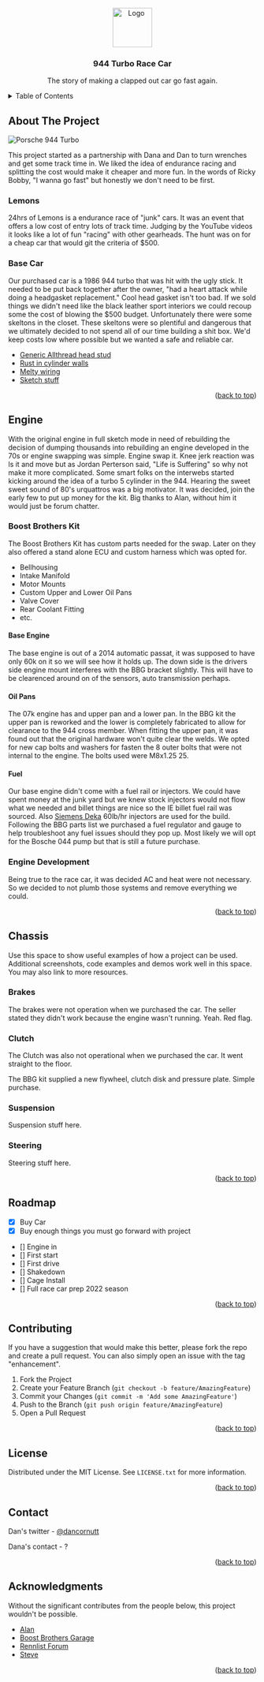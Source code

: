 <div id="top"></div>
<!-- PROJECT LOGO -->
<br />
<div align="center">
  <a href="https://github.com/othneildrew/Best-README-Template">
    <img src="images/logo.png" alt="Logo" width="80" height="80">
  </a>

  <h3 align="center">944 Turbo Race Car</h3>

  <p align="center">
    The story of making a clapped out car go fast again.
    <br />
  </p>
</div>



<!-- TABLE OF CONTENTS -->
<details>
  <summary>Table of Contents</summary>
  <ol>
    <li>
      <a href="#about-the-project">About The Project</a>
      <ul>
        <li><a href="#lemons">Lemons</a></li>
        <li><a href="#base-car">Base Car</a></li>
      </ul>
    </li>
    <li>
      <a href="#engine">Engine</a>
      <ul>
        <li><a href="#boost-brothers-kit">Boost Brothers Kit</a></li>
        <li><a href="#engine-developement">Engine Development</a></li>
      </ul>
    </li>
    <li>
      <a href="#chassis">Chassis</a>
      <ul>
        <li><a href="#brakes">Brakes</a></li>
        <li><a href="#clutch">Clutch</a></li>
        <li><a href="#suspension">Suspension</a></li>
         <li><a href="#steering">Steering</a></li>
      </ul>
    </li>
    <li><a href="#contact">Contact</a></li>
    <li><a href="#acknowledgments">Acknowledgments</a></li>
  </ol>
</details>



<!-- ABOUT THE PROJECT -->
## About The Project
<img src="https://github.com/dancornutt/Porsche944/blob/master/images/945-race-car.jpg" alt="Porsche 944 Turbo" title="Car Delivery" />

This project started as a partnership with Dana and Dan to turn wrenches and get some track time in. We liked the idea of endurance racing and splitting the cost would make it cheaper and more fun. In the words of Ricky Bobby, "I wanna go fast" but honestly we don't need to be first.


### Lemons

24hrs of Lemons is a endurance race of "junk" cars. It was an event that offers a low cost of entry lots of track time. Judging by the YouTube videos it looks like a lot of fun "racing" with other gearheads. The hunt was on for a cheap car that would git the criteria of $500.


### Base Car

Our purchased car is a 1986 944 turbo that was hit with the ugly stick. It needed to be put back together after the owner, "had a heart attack while doing a headgasket replacement." Cool head gasket isn't too bad. If we sold things we didn't need like the black leather sport interiors we could recoup some the cost of blowing the $500 budget. Unfortunately there were some skeltons in the closet. These skeltons were so plentiful and dangerous that we ultimately decided to not spend all of our time building a shit box. We'd keep costs low where possible but we wanted a safe and reliable car.

* [Generic Allthread head stud](https://nextjs.org/)
* [Rust in cylinder walls](https://reactjs.org/)
* [Melty wiring](https://vuejs.org/)
* [Sketch stuff](https://angular.io/)

<p align="right">(<a href="#top">back to top</a>)</p>


<!-- Engine -->
## Engine

With the original engine in full sketch mode in need of rebuilding the decision of dumping thousands into rebuilding an engine developed in the 70s or engine swapping was simple. Engine swap it. Knee jerk reaction was ls it and move but as Jordan Perterson said, "Life is Suffering" so why not make it more complicated. Some smart folks on the interwebs started kicking around the idea of a turbo 5 cylinder in the 944. Hearing the sweet sweet sound of 80's urquattros was a big motivator. It was decided, join the early few to put up money for the kit. Big thanks to Alan, without him it would just be forum chatter.

### Boost Brothers Kit

The Boost Brothers Kit has custom parts needed for the swap. Later on they also offered a stand alone ECU and custom harness which was opted for.
* Bellhousing
* Intake Manifold
* Motor Mounts
* Custom Upper and Lower Oil Pans
* Valve Cover
* Rear Coolant Fitting
* etc.

#### Base Engine

The base engine is out of a 2014 automatic passat, it was supposed to have only 60k on it so we will see how it holds up. The down side is the drivers side engine mount interferes with the BBG bracket slightly. This will have to be clearenced around on of the sensors, auto transmission perhaps.

#### Oil Pans

The 07k engine has and upper pan and a lower pan. In the BBG kit the upper pan is reworked and the lower is completely fabricated to allow for clearance to the 944 cross member.
When fitting the upper pan, it was found out that the original hardware won't quite clear the welds. We opted for new cap bolts and washers for fasten the 8 outer bolts that were not internal to the engine. The bolts used were M8x1.25 25. 

#### Fuel

Our base engine didn't come with a fuel rail or injectors. We could have spent money at the junk yard but we knew stock injectors would not flow what we needed and billet things are nice so the IE billet fuel rail was sourced. Also [Siemens Deka](https://www.fiveomotorsport.com/siemens-deka-high-flow-extended-nozzle/) 60lb/hr injectors are used for the build.
Following the BBG parts list we purchased a fuel regulator and gauge to help troubleshoot any fuel issues should they pop up.
Most likely we will opt for the Bosche 044 pump but that is still a future purchase.

### Engine Development

Being true to the race car, it was decided AC and heat were not necessary. So we decided to not plumb those systems and remove everything we could.

<p align="right">(<a href="#top">back to top</a>)</p>



<!-- USAGE EXAMPLES -->
## Chassis

Use this space to show useful examples of how a project can be used. Additional screenshots, code examples and demos work well in this space. You may also link to more resources.


### Brakes

The brakes were not operation when we purchased the car. The seller stated they didn't work because the engine wasn't running. Yeah. Red flag.


### Clutch

The Clutch was also not operational when we purchased the car. It went straight to the floor.

The BBG kit supplied a new flywheel, clutch disk and pressure plate. Simple purchase.


### Suspension

Suspension stuff here.


### Steering

Steering stuff here.

<p align="right">(<a href="#top">back to top</a>)</p>

<!-- ROADMAP -->
## Roadmap

- [x] Buy Car
- [x] Buy enough things you must go forward with project
- [] Engine in
- [] First start
- [] First drive
- [] Shakedown
- [] Cage Install
- [] Full race car prep 2022 season

<p align="right">(<a href="#top">back to top</a>)</p>



<!-- CONTRIBUTING -->
## Contributing

If you have a suggestion that would make this better, please fork the repo and create a pull request. You can also simply open an issue with the tag "enhancement".

1. Fork the Project
2. Create your Feature Branch (`git checkout -b feature/AmazingFeature`)
3. Commit your Changes (`git commit -m 'Add some AmazingFeature'`)
4. Push to the Branch (`git push origin feature/AmazingFeature`)
5. Open a Pull Request

<p align="right">(<a href="#top">back to top</a>)</p>



<!-- LICENSE -->
## License

Distributed under the MIT License. See `LICENSE.txt` for more information.

<p align="right">(<a href="#top">back to top</a>)</p>



<!-- CONTACT -->
## Contact

Dan's twitter - [@dancornutt](https://twitter.com/dancornutt)

Dana's contact - ?

<p align="right">(<a href="#top">back to top</a>)</p>



<!-- ACKNOWLEDGMENTS -->
## Acknowledgments

Without the significant contributes from the people below, this project wouldn't be possible.

* [Alan](https://www.youtube.com/watch?v=dQw4w9WgXcQ)
* [Boost Brothers Garage](https://www.boostbrothersgarage.com/)
* [Rennlist Forum](https://rennlist.com/forums/944-turbo-and-turbo-s-forum/803341-vw-audi-07k-2-5l-20v-i5-swap-thread.html)
* [Steve](http://aswest.net/)

<p align="right">(<a href="#top">back to top</a>)</p>



<!-- MARKDOWN LINKS & IMAGES -->
<!-- https://www.markdownguide.org/basic-syntax/#reference-style-links -->
[contributors-shield]: https://img.shields.io/github/contributors/othneildrew/Best-README-Template.svg?style=for-the-badge
[contributors-url]: https://github.com/othneildrew/Best-README-Template/graphs/contributors
[forks-shield]: https://img.shields.io/github/forks/othneildrew/Best-README-Template.svg?style=for-the-badge
[forks-url]: https://github.com/othneildrew/Best-README-Template/network/members
[stars-shield]: https://img.shields.io/github/stars/othneildrew/Best-README-Template.svg?style=for-the-badge
[stars-url]: https://github.com/othneildrew/Best-README-Template/stargazers
[issues-shield]: https://img.shields.io/github/issues/othneildrew/Best-README-Template.svg?style=for-the-badge
[issues-url]: https://github.com/othneildrew/Best-README-Template/issues
[license-shield]: https://img.shields.io/github/license/othneildrew/Best-README-Template.svg?style=for-the-badge
[license-url]: https://github.com/othneildrew/Best-README-Template/blob/master/LICENSE.txt
[linkedin-shield]: https://img.shields.io/badge/-LinkedIn-black.svg?style=for-the-badge&logo=linkedin&colorB=555
[linkedin-url]: https://linkedin.com/in/othneildrew
[product-screenshot]: images/screenshot.png
